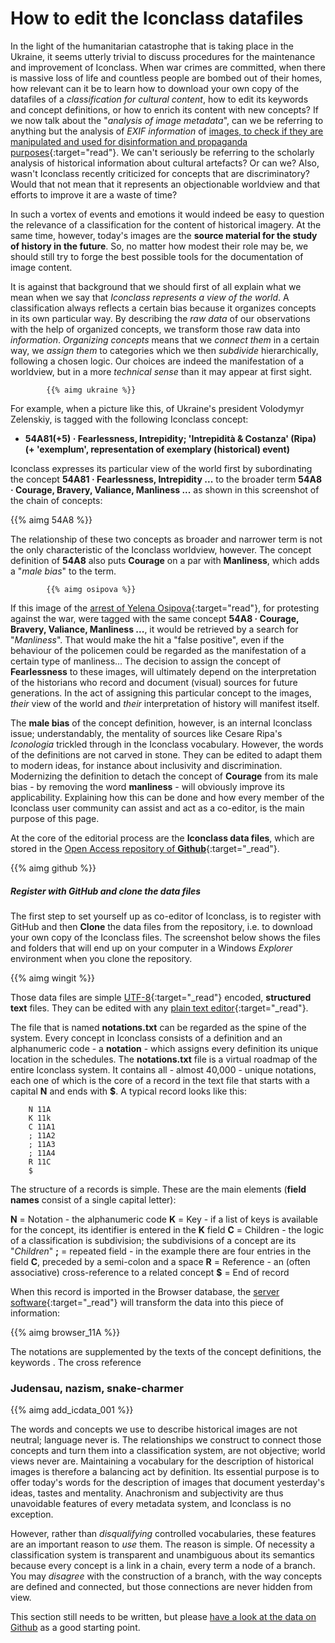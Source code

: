 # How to edit the Iconclass datafiles

In the light of the humanitarian catastrophe that is taking place in the Ukraine, it seems utterly trivial to discuss procedures for the maintenance and improvement of Iconclass. When war crimes are committed, when there is massive loss of life and countless people are bombed out of their homes, how relevant can it be to learn how to download your own copy of the datafiles of a _classification for cultural content_, how to edit its keywords and concept definitions, or how to enrich its content with new concepts?
If we now talk about the "_analysis of image metadata_", can we be referring to anything but the analysis of _EXIF information_ of [images, to check if they are manipulated and used for disinformation and propaganda purposes](https://www.bellingcat.com/tag/ukraine/){:target="read"}. We can't seriously be referring to the scholarly analysis of historical information about cultural artefacts? Or can we?
Also, wasn't Iconclass recently criticized for concepts that are discriminatory? Would that not mean that it represents an objectionable worldview and that efforts to improve it are a waste of time?

In such a vortex of events and emotions it would indeed be easy to question the relevance of a classification for the content of historical imagery. At the same time, however, today's images are the __source material for the study of history in the future__. So, no matter how modest their role may be, we should still try to forge the best possible tools for the documentation of image content.

It is against that background that we should first of all explain what we mean when we say that _Iconclass represents a view of the world_. A classification always reflects a certain bias because it organizes concepts in its own particular way. By describing the _raw data_ of our observations with the help of organized concepts, we transform those raw data into _information_. _Organizing concepts_ means that we _connect them_ in a certain way, we _assign them_ to categories which we then _subdivide_ hierarchically, following a chosen logic. Our choices are indeed the manifestation of a worldview, but in a more _technical sense_ than it may appear at first sight.

            {{% aimg ukraine %}}

For example, when a picture like this, of Ukraine's president Volodymyr Zelenskiy, is tagged with the following Iconclass concept:

* __54A81(+5) · Fearlessness, Intrepidity; 'Intrepidità & Costanza' (Ripa) (+ 'exemplum', representation of exemplary (historical) event)__

Iconclass expresses its particular view of the world first by subordinating the concept __54A81 · Fearlessness, Intrepidity ...__ to the broader term __54A8 · Courage, Bravery, Valiance, Manliness ...__ as shown in this screenshot of the chain of concepts:

{{% aimg 54A8 %}}

The relationship of these two concepts as broader and narrower term is not the only characteristic of the Iconclass worldview, however. The concept definition of __54A8__ also puts __Courage__ on a par with __Manliness__, which adds a "_male bias_" to the term. 

            {{% aimg osipova %}}

If this image of the [arrest of Yelena Osipova](https://www.youtube.com/watch?v=otO0BI83FdI){:target="read"}, for protesting against the war, were tagged with the same concept __54A8 · Courage, Bravery, Valiance, Manliness ...__, it would be retrieved by a search for "_Manliness_". That would make the hit a "false positive", even if the behaviour of the policemen could be regarded as the manifestation of a certain type of manliness...
The decision to assign the concept of __Fearlessness__ to these images, will ultimately depend on the interpretation of the historians who record and document (visual) sources for future generations. In the act of assigning this particular concept to the images, _their_ view of the world and _their_ interpretation of history will manifest itself.

The __male bias__ of the concept definition, however, is an internal Iconclass issue; understandably, the mentality of sources like Cesare Ripa's _Iconologia_ trickled through in the Iconclass vocabulary. However, the words of the definitions are not carved in stone. They can be edited to adapt them to modern ideas, for instance about inclusivity and discrimination. Modernizing the definition to detach the concept of __Courage__ from its male bias - by removing the word __manliness__ - will obviously improve its applicability. Explaining how this can be done and how every member of the Iconclass user community can assist and act as a co-editor, is the main purpose of this page.

At the core of the editorial process are the __Iconclass data files__, which are stored in the [Open Access repository of __Github__](https://github.com/iconclass/data){:target="_read"}.

{{% aimg github %}}

##### Register with GitHub and clone the data files

The first step to set yourself up as co-editor of Iconclass, is to register with GitHub and then __Clone__ the data files from the repository, i.e. to download your own copy of the Iconclass files. The screenshot below shows the files and folders that will end up on your computer in a Windows _Explorer_ environment when you clone the repository.

{{% aimg wingit %}}

Those data files are simple [UTF-8](https://en.wikipedia.org/wiki/UTF-8){:target="_read"} encoded, __structured text__ files. They can be edited with any [plain text editor](https://en.wikipedia.org/wiki/Plain_text){:target="_read"}.

The file that is named __notations.txt__ can be regarded as the spine of the system. Every concept in Iconclass consists of a definition and an alphanumeric code - a __notation__ - which assigns every definition its unique location in the schedules. The __notations.txt__ file is a virtual roadmap of the entire Iconclass system. It contains all - almost 40,000 - unique notations, each one of which is the core of a record in the text file that starts with a capital __N__ and ends with __$__. A typical record looks like this:

        N 11A
        K 11k
        C 11A1
        ; 11A2
        ; 11A3
        ; 11A4
        R 11C
        $

The structure of a records is simple. These are the main elements (__field names__ consist of a single capital letter):

__N__ = Notation - the alphanumeric code
__K__ = Key - if a list of keys is available for the concept, its identifier is entered in the __K__ field
__C__ = Children - the logic of a classification is subdivision; the subdivisions of a concept are its "_Children_"
__;__ = repeated field - in the example there are four entries in the field __C__, preceded by a semi-colon and a space
__R__ = Reference - an (often associative) cross-reference to a related concept
__$__ = End of record

When this record is imported in the Browser database, the [server software](https://github.com/iconclass/server){:target="_read"} will transform the data into this piece of information:

{{% aimg browser_11A %}}

The notations are supplemented by the texts of the concept definitions, the keywords . The cross reference



### Judensau, nazism, snake-charmer

{{% aimg add_icdata_001 %}}


The words and concepts we use to describe historical images are not neutral; language never is. The relationships we construct to connect those concepts and turn them into a classification system, are not objective; world views never are.
Maintaining a vocabulary for the description of historical images is therefore a balancing act by definition. Its essential purpose is to offer today's words for the description of images that document yesterday's ideas, tastes and mentality. Anachronism and subjectivity are thus unavoidable features of every metadata system, and Iconclass is no exception.

However, rather than _disqualifying_ controlled vocabularies, these features are an important reason to _use_ them. The reason is simple. Of necessity a classification system is transparent and unambiguous about its semantics because every concept is a link in a chain, every term a node of a branch. 
You may _disagree_ with the construction of a branch, with the way concepts are defined and connected, but those connections are never hidden from view. 


This section still needs to be written, but please [have a look at the data on Github](https://github.com/iconclass/data) as a good starting point.

